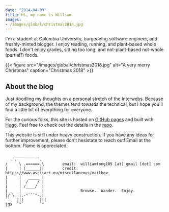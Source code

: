 ```yaml
---
date: "2014-04-09"
title: Hi, my name is William
images:
- /images/global/christmas2018.jpg
---
```


I'm a student at Columbia University, burgeoning software engineer, and
freshly-minted blogger. I enjoy reading, running, and plant-based whole foods. I
don't enjoy grades, sitting too long, and not-plant-based not-whole (partial?) foods.

{{< figure src="/images/global/christmas2018.jpg" alt="A very merry Christmas" caption="Christmas 2018" >}}


## About the blog

Just doodling my thoughts on a personal stretch of the Interwebs.
Because of my background, the themes tend towards the technical, but I hope
you'll find a little bit of everything for everyone.

For the curious folks, this site is hosted on [GitHub pages](https://github.com/wtong98/wtong98.github.io)
and built with [Hugo](https://gohugo.io/). Feel free to
check out the details in the [repo](https://github.com/wtong98/wlt-site).

This website is still under heavy construction. If you have any ideas for
further improvement, please don't hesistate to reach out! Email at the bottom.
Flame is appreciated.

```
    _________
  .`.         `.
/     \ .======.\        email:  williamtong105 [at] gmail [dot] com
|     | |______||        credit: https://www.asciiart.eu/miscellaneous/mailbox
|     |   _____ |
|     |  /    / |
|     | /____/  |            
| _   |         |                Browse.  Wander.  Enjoy.
|/ \  |.-"```"-.|                      
``   |||       |||
jgs  `"`       `"
```
